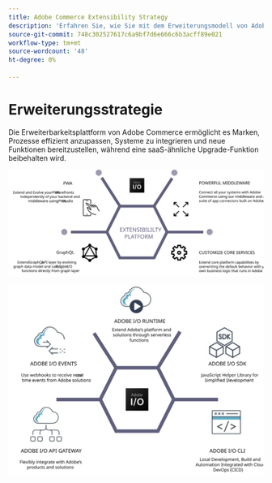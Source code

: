 ```yaml
---
title: Adobe Commerce Extensibility Strategy
description: 'Erfahren Sie, wie Sie mit dem Erweiterungsmodell von Adobe Commerce Ihre Implementierung anpassen können. '
source-git-commit: 748c302527617c6a9bf7d6e666c6b3acff89e021
workflow-type: tm+mt
source-wordcount: '48'
ht-degree: 0%

---
```



# Erweiterungsstrategie

Die Erweiterbarkeitsplattform von Adobe Commerce ermöglicht es Marken, Prozesse effizient anzupassen, Systeme zu integrieren und neue Funktionen bereitzustellen, während eine saaS-ähnliche Upgrade-Funktion beibehalten wird.

![Strategiediagramm zur Adobe Commerce-Erweiterbarkeit](../../assets/playbooks/extensibility-strategy-1.svg)

![Adobe Commerce extensibility strategy diagram](../../assets/playbooks/extensibility-strategy-2.svg)
